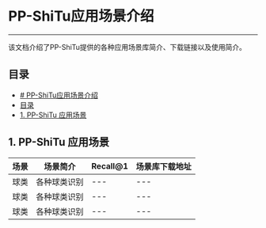 # PP-ShiTu应用场景介绍
------

该文档介绍了PP-ShiTu提供的各种应用场景库简介、下载链接以及使用简介。

## 目录

- [# PP-ShiTu应用场景介绍](#-pp-shitu应用场景介绍)
- [目录](#目录)
- [1. PP-ShiTu 应用场景](#1-pp-shitu-应用场景)

<a name="PP-ShiTu android端 快速体验"></a>

## 1. PP-ShiTu 应用场景
| 场景 | 场景简介 | Recall@1 | 场景库下载地址 |
| --- | --- | --- | --- |
| 球类 | 各种球类识别 | --- | --- |
| 球类 | 各种球类识别 | --- | --- |
| 球类 | 各种球类识别 | --- | --- |
